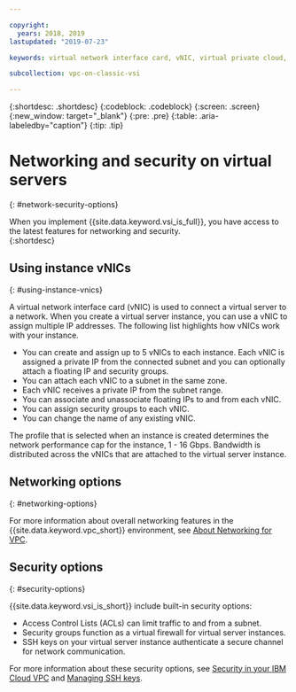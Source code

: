```yaml
---

copyright:
  years: 2018, 2019
lastupdated: "2019-07-23"

keywords: virtual network interface card, vNIC, virtual private cloud, virtual server, instance, security, multiple IP addresses, security group, ACL, access control list

subcollection: vpc-on-classic-vsi

---
```


{:shortdesc: .shortdesc}
{:codeblock: .codeblock}
{:screen: .screen}
{:new_window: target="_blank"}
{:pre: .pre}
{:table: .aria-labeledby="caption"}
{:tip: .tip}

# Networking and security on virtual servers
{: #network-security-options}

When you implement {{site.data.keyword.vsi_is_full}}, you have access to the latest features for networking and security.  
{:shortdesc}

## Using instance vNICs
{: #using-instance-vnics}

A virtual network interface card (vNIC) is used to connect a virtual server to a network. When you create a virtual server instance, you can use a vNIC to assign multiple IP addresses. The following list highlights how vNICs work with your instance.

* You can create and assign up to 5 vNICs to each instance. Each vNIC is assigned a private IP from the connected subnet and you can optionally attach a floating IP and security groups.
* You can attach each vNIC to a subnet in the same zone.
* Each vNIC receives a private IP from the subnet range.
* You can associate and unassociate floating IPs to and from each vNIC.
* You can assign security groups to each vNIC.
* You can change the name of any existing vNIC.

The profile that is selected when an instance is created determines the network performance cap for the instance, 1 - 16 Gbps. Bandwidth is distributed across the vNICs that are attached to the virtual server instance. 

## Networking options
{: #networking-options}

For more information about overall networking features in the {{site.data.keyword.vpc_short}} environment, see [About Networking for VPC](/docs/vpc-on-classic-network?topic=vpc-on-classic-network-about-networking-for-vpc).

## Security options
{: #security-options}

{{site.data.keyword.vsi_is_short}} include built-in security options:
* Access Control Lists (ACLs) can limit traffic to and from a subnet.
* Security groups function as a virtual firewall for virtual server instances.
* SSH keys on your virtual server instance authenticate a secure channel for network communication.

For more information about these security options, see [Security in your IBM Cloud VPC](/docs/vpc-on-classic-network?topic=vpc-on-classic-network-security-in-your-ibm-cloud-vpc) and [Managing SSH keys](/docs/vpc-on-classic-vsi?topic=vpc-on-classic-vsi-managing-ssh-keys#managing-ssh-keys).
